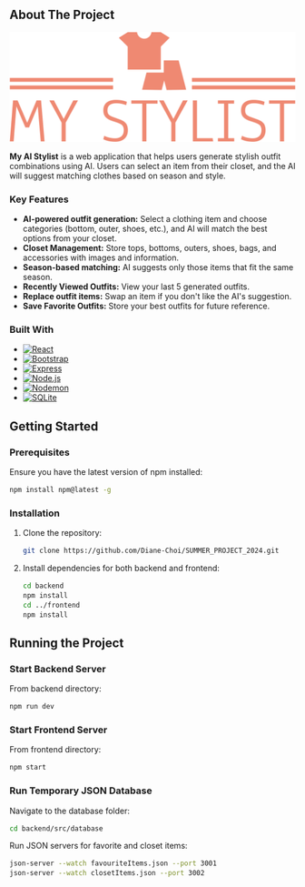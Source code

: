 <a id="readme-top"></a>


<!-- ABOUT THE PROJECT -->
## About The Project

[![Product Name Screen Shot][main-image]](https://github.com/Diane-Choi/SUMMER_PROJECT_2024)

**My AI Stylist** is a web application that helps users generate stylish outfit combinations using AI. Users can select an item from their closet, and the AI will suggest matching clothes based on season and style.

### Key Features
- **AI-powered outfit generation:** Select a clothing item and choose categories (bottom, outer, shoes, etc.), and AI will match the best options from your closet.
- **Closet Management:** Store tops, bottoms, outers, shoes, bags, and accessories with images and information.
- **Season-based matching:** AI suggests only those items that fit the same season.
- **Recently Viewed Outfits:** View your last 5 generated outfits.
- **Replace outfit items:** Swap an item if you don't like the AI's suggestion.
- **Save Favorite Outfits:** Store your best outfits for future reference.




### Built With

* [![React][React.js]][React-url]
* [![Bootstrap][Bootstrap.com]][Bootstrap-url]
* [![Express][Express]][Express-url]
* [![Node.js][Node.js]][Node-url]
* [![Nodemon][Nodemon]][Nodemon-url]
* [![SQLite][SQLite]][SQLite-url]




<!-- GETTING STARTED -->
## Getting Started
### Prerequisites
Ensure you have the latest version of npm installed:
```sh
npm install npm@latest -g
```

### Installation
1. Clone the repository:
   ```sh
   git clone https://github.com/Diane-Choi/SUMMER_PROJECT_2024.git
   ```
2. Install dependencies for both backend and frontend:
   ```sh
   cd backend
   npm install
   cd ../frontend
   npm install
   ```

## Running the Project
### Start Backend Server
From backend directory:
```sh
npm run dev
```

### Start Frontend Server
From frontend directory:
```sh
npm start
```

### Run Temporary JSON Database
Navigate to the database folder:
```sh
cd backend/src/database
```
Run JSON servers for favorite and closet items:
```sh
json-server --watch favouriteItems.json --port 3001
json-server --watch closetItems.json --port 3002
```

<!-- MARKDOWN LINKS & IMAGES -->
<!-- https://www.markdownguide.org/basic-syntax/#reference-style-links -->
[main-image]: frontend/public/assets/logo.png
[React.js]: https://img.shields.io/badge/React-20232A?style=for-the-badge&logo=react&logoColor=61DAFB
[React-url]: https://reactjs.org/
[Express]: https://img.shields.io/badge/Express.js-000000?style=for-the-badge&logo=express&logoColor=white
[Express-url]: https://expressjs.com/
[Node.js]: https://img.shields.io/badge/Node.js-339933?style=for-the-badge&logo=nodedotjs&logoColor=white
[Node-url]: https://nodejs.org/
[Nodemon]: https://img.shields.io/badge/Nodemon-76D04B?style=for-the-badge&logo=nodemon&logoColor=white
[Nodemon-url]: https://nodemon.io/
[SQLite]: https://img.shields.io/badge/SQLite-003B57?style=for-the-badge&logo=sqlite&logoColor=white
[SQLite-url]: https://www.sqlite.org/
[Bootstrap.com]: https://img.shields.io/badge/Bootstrap-563D7C?style=for-the-badge&logo=bootstrap&logoColor=white
[Bootstrap-url]: https://getbootstrap.com

